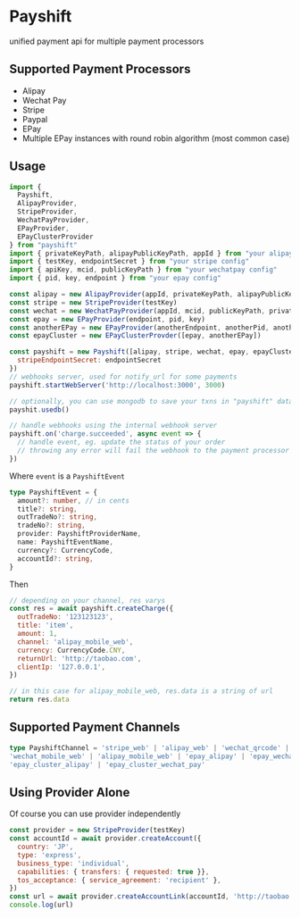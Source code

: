 # Payshift

unified payment api for multiple payment processors


## Supported Payment Processors

- Alipay
- Wechat Pay
- Stripe
- Paypal
- EPay
- Multiple EPay instances with round robin algorithm (most common case)

## Usage

```javascript
import {
  Payshift,
  AlipayProvider,
  StripeProvider,
  WechatPayProvider,
  EPayProvider,
  EPayClusterProvider
} from "payshift"
import { privateKeyPath, alipayPublicKeyPath, appId } from "your alipay config"
import { testKey, endpointSecret } from "your stripe config"
import { apiKey, mcid, publicKeyPath } from "your wechatpay config"
import { pid, key, endpoint } from "your epay config"

const alipay = new AlipayProvider(appId, privateKeyPath, alipayPublicKeyPath)
const stripe = new StripeProvider(testKey)
const wechat = new WechatPayProvider(appId, mcid, publicKeyPath, privateKeyPath, apiKey)
const epay = new EPayProvider(endpoint, pid, key)
const anotherEPay = new EPayProvider(anotherEndpoint, anotherPid, anotherKey)
const epayCluster = new EPayClusterProvder([epay, anotherEPay])

const payshift = new Payshift([alipay, stripe, wechat, epay, epayCluster], {
  stripeEndpointSecret: endpointSecret
})
// webhooks server, used for notify_url for some payments
payshift.startWebServer('http://localhost:3000', 3000)

// optionally, you can use mongodb to save your txns in "payshift" database
payshit.usedb()

// handle webhooks using the internal webhook server
payshift.on('charge.succeeded', async event => {
  // handle event, eg. update the status of your order
  // throwing any error will fail the webhook to the payment processor as well
})
```

Where `event` is a `PayshiftEvent`

```typescript
type PayshiftEvent = {
  amount?: number, // in cents
  title?: string,
  outTradeNo?: string,
  tradeNo?: string,
  provider: PayshiftProviderName,
  name: PayshiftEventName,
  currency?: CurrencyCode,
  accountId?: string,
}
```


Then

```javascript
// depending on your channel, res varys
const res = await payshift.createCharge({
  outTradeNo: '123123123',
  title: 'item',
  amount: 1,
  channel: 'alipay_mobile_web',
  currency: CurrencyCode.CNY,
  returnUrl: 'http://taobao.com',
  clientIp: '127.0.0.1',
})

// in this case for alipay_mobile_web, res.data is a string of url
return res.data
```


## Supported Payment Channels

```typescript
type PayshiftChannel = 'stripe_web' | 'alipay_web' | 'wechat_qrcode' |
'wechat_mobile_web' | 'alipay_mobile_web' | 'epay_alipay' | 'epay_wechat_pay' |
'epay_cluster_alipay' | 'epay_cluster_wechat_pay'
```

## Using Provider Alone

Of course you can use provider independently

```javascript
const provider = new StripeProvider(testKey)
const accountId = await provider.createAccount({
  country: 'JP',
  type: 'express',
  business_type: 'individual',
  capabilities: { transfers: { requested: true }},
  tos_acceptance: { service_agreement: 'recipient' },
})
const url = await provider.createAccountLink(accountId, 'http://taobao.com', 'http://taobao.com')
console.log(url)
```